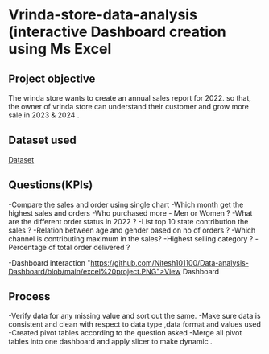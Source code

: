 # Vrinda-store-data-analysis (interactive Dashboard creation using Ms Excel 
## Project objective 
The vrinda store wants to create an annual sales report for 2022. so that, the owner of vrinda store can understand their customer and grow more sale in 2023 & 2024 .
## Dataset used 
<a href = "https://github.com/Nitesh101100/Data-analysis-Dashboard/blob/main/Vrinda%20Store%20Data%20Analysis%20data%20sheet.xlsx"> Dataset</a>
## Questions(KPIs)
-Compare the sales and order using single chart 
-Which month get the highest sales and orders 
-Who purchased more - Men or Women ?
-What are the different order status in 2022 ?
-List top 10 state contribution the sales ?
-Relation between age and gender based on no of orders ?
-Which channel is contributing maximum in the sales?
-Highest selling category ?
-Percentage of total order delivered ?

-Dashboard interaction <a>"https://github.com/Nitesh101100/Data-analysis-Dashboard/blob/main/excel%20project.PNG">View Dashboard</a>
## Process 
-Verify data for any missing value and sort out the same.
-Make sure data is consistent and clean with respect to data type ,data format and values used 
-Created pivot tables according to the question asked 
-Merge all pivot tables into one dashboard and apply slicer to make dynamic .

